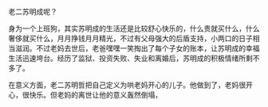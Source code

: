 老二苏明成呢？

身为一个上班狗，其实苏明成的生活还是比较舒心快乐的，什么贵就买什么，什么奢侈就买什么，月月挣钱月月精光，不过有父母强大的后盾支持，小两口的日子相当滋润。不过老妈去世后，老爸嘿嘿一笑掏出了每个子女的账本，让苏明成的幸福生活迅速垮台。经历了监狱、投资失败、失业和离婚后，苏明成的积极情绪所剩不多了。


在意义方面，老二苏明哲把自己定义为哄老妈开心的儿子。他做到了，老妈很开心，很快乐。但老妈的离世让他的意义轰然倒塌，






<!--stackedit_data:
eyJoaXN0b3J5IjpbODY0NTQ0MDU1LDE0NTAxMzA4NjddfQ==
-->